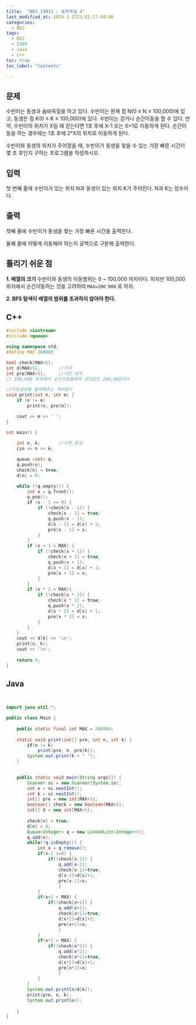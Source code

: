```yaml
---
title:  "BOJ_13913 : 숨박꼭질 4"
last_modified_at: 2020-1-1T23:01:17-04:00
categories: 
  - BOJ
tags:
  - BOJ
  - 2309
  - Java
  - C++
toc: true
toc_label: "Contents"

---
```



## 문제

수빈이는 동생과 숨바꼭질을 하고 있다. 수빈이는 현재 점 N(0 ≤ N ≤ 100,000)에 있고, 동생은 점 K(0 ≤ K ≤ 100,000)에 있다. 수빈이는 걷거나 순간이동을 할 수 있다. 만약, 수빈이의 위치가 X일 때 걷는다면 1초 후에 X-1 또는 X+1로 이동하게 된다. 순간이동을 하는 경우에는 1초 후에 2*X의 위치로 이동하게 된다.

수빈이와 동생의 위치가 주어졌을 때, 수빈이가 동생을 찾을 수 있는 가장 빠른 시간이 몇 초 후인지 구하는 프로그램을 작성하시오.

## 입력

첫 번째 줄에 수빈이가 있는 위치 N과 동생이 있는 위치 K가 주어진다. N과 K는 정수이다.

## 출력

첫째 줄에 수빈이가 동생을 찾는 가장 빠른 시간을 출력한다.

둘째 줄에 어떻게 이동해야 하는지 공백으로 구분해 출력한다.

## 틀리기 쉬운 점

**1. 배열의 크기**
	수빈이와 동생의 이동범위는 0 ~ 100,000 까지이다.
	하지만 100,000 위치에서 순간이동하는 것을 고려하여 ```MAX=200'000``` 로 하자.
	
**2. BFS 탐색이 배열의 범위를 초과하지 않아야 한다.**



## C++
```c++
#include <iostream>
#include <queue>

using namespace std;
#define MAX 200000

bool check[MAX+5];
int d[MAX+5];		//거리
int pre[MAX+5];		//이전 위치
// 100,000 위치에서 순간이동할때의 최댓값은 200,000이다.

//이동경로를 출력해주는 재귀함수
void print(int n, int m) {
	if (n != m)
		print(n, pre[m]);

	cout << m << ' ';
}

int main() {
	
	int n, k;		//수빈,동생
	cin >> n >> k;

	queue <int> q;
	q.push(n);
	check[n] = true;
	d[n] = 0;

	while (!q.empty()) {
		int x = q.front();
		q.pop();
		if (x - 1 >= 0) {
			if (!check[x - 1]) {
				check[x - 1] = true;
				q.push(x - 1);
				d[x - 1] = d[x] + 1;
				pre[x - 1] = x;
			}
		}
		if (x + 1 < MAX) {
			if (!check[x + 1]) {
				check[x + 1] = true;
				q.push(x + 1);
				d[x + 1] = d[x] + 1;
				pre[x + 1] = x;
			}
		}
		if (x * 2 < MAX){
			if (!check[x * 2]) {
				check[x * 2] = true;
				q.push(x * 2);
				d[x * 2] = d[x] + 1;
				pre[x * 2] = x;
			}
		}
	}
	cout << d[k] << '\n';
	print(n, k);
	cout << '\n';
	
	return 0;
}

```

## Java 

```java


import java.util.*;

public class Main {
	
	public static final int MAX = 200000;
	
	static void print(int[] pre, int n, int k) {
		if(n != k)
			print(pre, n, pre[k]);
		System.out.print(k + " ");
	}
	

	public static void main(String args[]) {
		Scanner sc = new Scanner(System.in);
		int n = sc.nextInt();
		int k = sc.nextInt();
		int[] pre = new int[MAX+5];
		boolean[] check = new boolean[MAX+5];
		int[] d = new int[MAX+5];
		
		check[n] = true;
		d[n] = 0;
		Queue<Integer> q = new LinkedList<Integer>();
		q.add(n);
		while(!q.isEmpty()) {
			int x = q.remove();
			if(x-1 >=0) {
				if(!check[x-1]) {
					q.add(x-1);
					check[x-1]=true;
					d[x-1]=d[x]+1;
					pre[x-1]=x;
					}
			}
			if(x+1 < MAX) {
				if(!check[x+1]) {
					q.add(x+1);
					check[x+1]=true;
					d[x+1]=d[x]+1;
					pre[x+1]=x;
					}
			}
			if(x*2 < MAX) {
				if(!check[x*2]) {
					q.add(x*2);
					check[x*2]=true;
					d[x*2]=d[x]+1;
					pre[x*2]=x;
					}
			}			
		}	
		System.out.println(d[k]);
		print(pre, n, k);
		System.out.println();
		
	}
}


```



